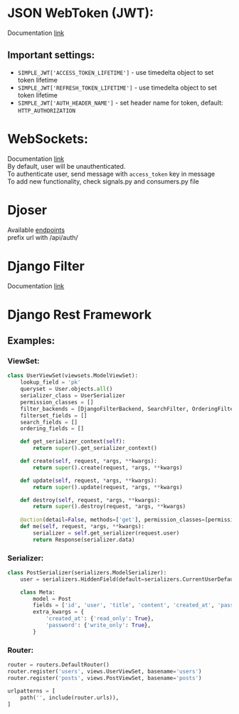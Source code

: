 # JSON WebToken (JWT):
Documentation [link](https://django-rest-framework-simplejwt.readthedocs.io/en/latest/settings.html)
## Important settings:
- `SIMPLE_JWT['ACCESS_TOKEN_LIFETIME']` - use timedelta object to set token lifetime
- `SIMPLE_JWT['REFRESH_TOKEN_LIFETIME']` - use timedelta object to set token lifetime
- `SIMPLE_JWT['AUTH_HEADER_NAME']` - set header name for token, default: `HTTP_AUTHORIZATION`

# WebSockets:
Documentation [link](https://channels.readthedocs.io/en/stable/) <br>
By default, user will be unauthenticated. <br>
To authenticate user, send message with `access_token` key in message <br>
To add new functionality, check signals.py and consumers.py file <br>

# Djoser
Available [endpoints](https://djoser.readthedocs.io/en/latest/getting_started.html#available-endpoints)<br>
prefix url with /api/auth/

# Django Filter
Documentation [link](https://django-filter.readthedocs.io/en/stable/guide/rest_framework.html)
# Django Rest Framework
## Examples:
### ViewSet:
```python
class UserViewSet(viewsets.ModelViewSet):
    lookup_field = 'pk'
    queryset = User.objects.all()
    serializer_class = UserSerializer
    permission_classes = []
    filter_backends = [DjangoFilterBackend, SearchFilter, OrderingFilter]
    filterset_fields = []
    search_fields = []
    ordering_fields = []

    def get_serializer_context(self):
        return super().get_serializer_context()

    def create(self, request, *args, **kwargs):
        return super().create(request, *args, **kwargs)

    def update(self, request, *args, **kwargs):
        return super().update(request, *args, **kwargs)

    def destroy(self, request, *args, **kwargs):
        return super().destroy(request, *args, **kwargs)
    
    @action(detail=False, methods=['get'], permission_classes=[permissions.IsAuthenticated])
    def me(self, request, *args, **kwargs):
        serializer = self.get_serializer(request.user)
        return Response(serializer.data)
```
### Serializer:
```python
class PostSerializer(serializers.ModelSerializer):
    user = serializers.HiddenField(default=serializers.CurrentUserDefault())

    class Meta:
        model = Post
        fields = ['id', 'user', 'title', 'content', 'created_at', 'password']
        extra_kwargs = {
            'created_at': {'read_only': True},
            'password': {'write_only': True},
        }
```
### Router:
```python
router = routers.DefaultRouter()
router.register('users', views.UserViewSet, basename='users')
router.register('posts', views.PostViewSet, basename='posts')

urlpatterns = [
    path('', include(router.urls)),
]
```